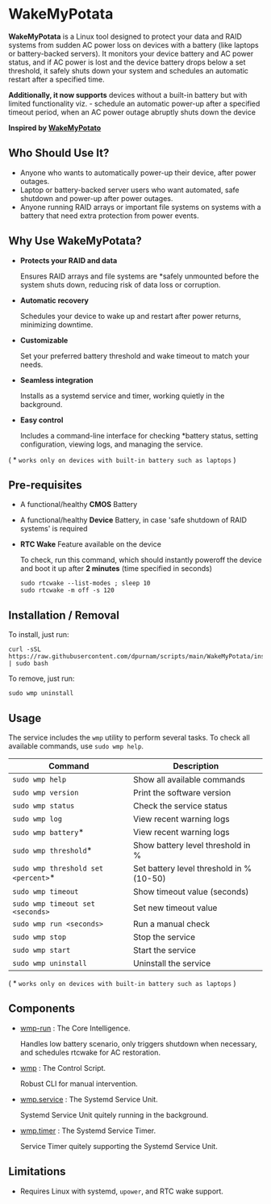 WakeMyPotata
=============

**WakeMyPotata** is a Linux tool designed to protect your data and RAID systems from sudden AC power loss on devices with a battery (like laptops or battery-backed servers). It monitors your device battery and AC power status, and if AC power is lost and the device battery drops below a set threshold, it safely shuts down your system and schedules an automatic restart after a specified time.

**Additionally, it now supports** devices without a built-in battery but with limited functionality viz. - schedule an automatic power-up after a specified timeout period, when an AC power outage abruptly shuts down the device

**Inspired by [WakeMyPotato](https://github.com/pablogila/WakeMyPotato)**

## Who Should Use It?
- Anyone who wants to automatically power-up their device, after power outages.
- Laptop or battery-backed server users who want automated, safe shutdown and power-up after power outages.
- Anyone running RAID arrays or important file systems on systems with a battery that need extra protection from power events.

## Why Use WakeMyPotata?

- **Protects your RAID and data**

  Ensures RAID arrays and file systems are *safely unmounted before the system shuts down, reducing risk of data loss or corruption.
- **Automatic recovery**

  Schedules your device to wake up and restart after power returns, minimizing downtime.
- **Customizable**

  Set your preferred battery threshold and wake timeout to match your needs.
- **Seamless integration**

  Installs as a systemd service and timer, working quietly in the background.
- **Easy control**

  Includes a command-line interface for checking *battery status, setting configuration, viewing logs, and managing the service.

( * `works only on devices with built-in battery such as laptops` )

## Pre-requisites
- A functional/healthy **CMOS** Battery
- A functional/healthy **Device** Battery, in case 'safe shutdown of RAID systems' is required
- **RTC Wake** Feature available on the device

  To check, run this command, which should instantly poweroff the device and boot it up after **2 minutes** (time specified in seconds)
    ```shell
    sudo rtcwake --list-modes ; sleep 10
    sudo rtcwake -m off -s 120
    ```

## Installation / Removal

To install, just run:

```shell
curl -sSL https://raw.githubusercontent.com/dpurnam/scripts/main/WakeMyPotata/install.sh | sudo bash
```

To remove, just run:

```shell
sudo wmp uninstall
```

## Usage
The service includes the `wmp` utility to perform several tasks.
To check all available commands, use `sudo wmp help`.

| Command | Description |
| ------- | ----------- |
| `sudo wmp help`                    | Show all available commands |
| `sudo wmp version`                 | Print the software version |
| `sudo wmp status`                  | Check the service status |
| `sudo wmp log`                     | View recent warning logs |
| `sudo wmp battery`*                | View recent warning logs |
| `sudo wmp threshold`*              | Show battery level threshold in % |
| `sudo wmp threshold set <percent>`*| Set battery level threshold in % (10-50) |
| `sudo wmp timeout`                 | Show timeout value (seconds) |
| `sudo wmp timeout set <seconds>`   | Set new timeout value |
| `sudo wmp run <seconds>`           | Run a manual check |
| `sudo wmp stop`                    | Stop the service |
| `sudo wmp start`                   | Start the service |
| `sudo wmp uninstall`               | Uninstall the service |
( * `works only on devices with built-in battery such as laptops` )

## Components

- [wmp-run](https://github.com/dpurnam/scripts/blob/main/WakeMyPotata/src/wmp-run) : The Core Intelligence.

  Handles low battery scenario, only triggers shutdown when necessary, and schedules rtcwake for AC restoration.
- [wmp](https://github.com/dpurnam/scripts/blob/main/WakeMyPotata/src/wmp) : The Control Script.

  Robust CLI for manual intervention.
- [wmp.service](https://github.com/dpurnam/scripts/blob/main/WakeMyPotata/src/wmp.service) : The Systemd Service Unit.

  Systemd Service Unit quitely running in the background.
- [wmp.timer](https://github.com/dpurnam/scripts/blob/main/WakeMyPotata/src/wmp.timer) : The Systemd Service Timer.

  Service Timer quitely supporting the Systemd Service Unit.

## Limitations
- Requires Linux with systemd, `upower`, and RTC wake support.
